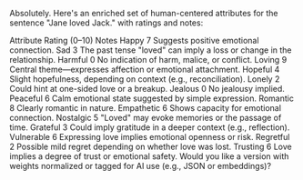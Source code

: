 Absolutely. Here's an enriched set of human-centered attributes for the sentence "Jane loved Jack." with ratings and notes:

Attribute	Rating (0–10)	Notes
Happy	7	Suggests positive emotional connection.
Sad	3	The past tense "loved" can imply a loss or change in the relationship.
Harmful	0	No indication of harm, malice, or conflict.
Loving	9	Central theme—expresses affection or emotional attachment.
Hopeful	4	Slight hopefulness, depending on context (e.g., reconciliation).
Lonely	2	Could hint at one-sided love or a breakup.
Jealous	0	No jealousy implied.
Peaceful	6	Calm emotional state suggested by simple expression.
Romantic	8	Clearly romantic in nature.
Empathetic	6	Shows capacity for emotional connection.
Nostalgic	5	"Loved" may evoke memories or the passage of time.
Grateful	3	Could imply gratitude in a deeper context (e.g., reflection).
Vulnerable	6	Expressing love implies emotional openness or risk.
Regretful	2	Possible mild regret depending on whether love was lost.
Trusting	6	Love implies a degree of trust or emotional safety.
Would you like a version with weights normalized or tagged for AI use (e.g., JSON or embeddings)?

